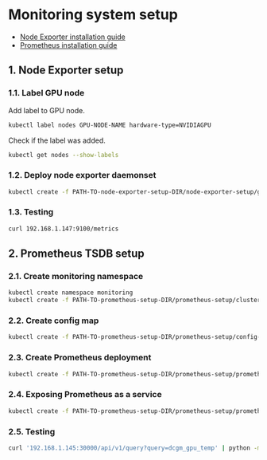 # Monitoring system setup

- [Node Exporter installation guide](https://github.com/NVIDIA/gpu-monitoring-tools/tree/master/exporters/prometheus-dcgm) 
- [Prometheus installation guide](https://devopscube.com/setup-prometheus-monitoring-on-kubernetes/)

## 1\. Node Exporter setup

### 1.1\. Label GPU node

Add label to GPU node.

```bash
kubectl label nodes GPU-NODE-NAME hardware-type=NVIDIAGPU
```

Check if the label was added.

```bash
kubectl get nodes --show-labels
```

### 1.2\. Deploy node exporter daemonset

```bash
kubectl create -f PATH-TO-node-exporter-setup-DIR/node-exporter-setup/gpu-node-exporter-daemonset.yaml
```

### 1.3\. Testing

```bash
curl 192.168.1.147:9100/metrics
```

## 2\. Prometheus TSDB setup

### 2.1\. Create monitoring namespace

```bash
kubectl create namespace monitoring
kubectl create -f PATH-TO-prometheus-setup-DIR/prometheus-setup/clusterRole.yaml
```

### 2.2\. Create config map

```bash
kubectl create -f PATH-TO-prometheus-setup-DIR/prometheus-setup/config-map.yaml
```

### 2.3\. Create Prometheus deployment

```bash
kubectl create -f PATH-TO-prometheus-setup-DIR/prometheus-setup/prometheus-deployment.yaml
```

### 2.4\. Exposing Prometheus as a service

```bash
kubectl create -f PATH-TO-prometheus-setup-DIR/prometheus-setup/prometheus-service.yaml --namespace=monitoring
```

### 2.5\. Testing

```bash
curl '192.168.1.145:30000/api/v1/query?query=dcgm_gpu_temp' | python -m json.tool
```

